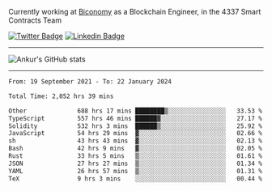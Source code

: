 Currently working at [Biconomy](https://biconomy.io/) as a Blockchain Engineer, in the 4337 Smart Contracts Team

 [![Twitter Badge](https://img.shields.io/badge/-@ankurdubey521-1ca0f1?style=flat-square&labelColor=1ca0f1&logo=twitter&logoColor=white&link=https://twitter.com/ankurdubey521)](https://twitter.com/ankurdubey521) [![Linkedin Badge](https://img.shields.io/badge/-ankurdubey521-blue?style=flat-square&logo=Linkedin&logoColor=white&link=https://www.linkedin.com/in/ankurdubey521/)](https://www.linkedin.com/in/ankurdubey521/)

<hr/>

![Ankur's GitHub stats](https://github-readme-stats.vercel.app/api?username=ankurdubey521&count_private=true&theme=radical)

<hr/>

<!--START_SECTION:waka-->

```txt
From: 19 September 2021 - To: 22 January 2024

Total Time: 2,052 hrs 39 mins

Other              688 hrs 17 mins ████████▒░░░░░░░░░░░░░░░░   33.53 %
TypeScript         557 hrs 46 mins ██████▓░░░░░░░░░░░░░░░░░░   27.17 %
Solidity           532 hrs 3 mins  ██████▒░░░░░░░░░░░░░░░░░░   25.92 %
JavaScript         54 hrs 29 mins  ▓░░░░░░░░░░░░░░░░░░░░░░░░   02.66 %
sh                 43 hrs 43 mins  ▓░░░░░░░░░░░░░░░░░░░░░░░░   02.13 %
Bash               42 hrs 9 mins   ▓░░░░░░░░░░░░░░░░░░░░░░░░   02.05 %
Rust               33 hrs 5 mins   ▒░░░░░░░░░░░░░░░░░░░░░░░░   01.61 %
JSON               27 hrs 27 mins  ▒░░░░░░░░░░░░░░░░░░░░░░░░   01.34 %
YAML               26 hrs 57 mins  ▒░░░░░░░░░░░░░░░░░░░░░░░░   01.31 %
TeX                9 hrs 3 mins    ░░░░░░░░░░░░░░░░░░░░░░░░░   00.44 %
```

<!--END_SECTION:waka-->
